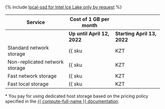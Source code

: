 {% include [local-ssd for Intel Ice Lake only by request](../../_includes/ice-lake-local-ssd-note.md) %}

| Service | Cost of 1 GB per month | |
| ----------------------------------- | ------------------------------------------------------------------------ |---|
| | **Up until April 12, 2022** | **Starting April 13, 2022** |
| Standard network storage | {{ sku|KZT|mdb.cluster.network-hdd.kafka|month|string }} | ₸16.00 |
| Non-replicated network storage | {{ sku|KZT|mdb.cluster.network-ssd-nonreplicated.kafka|month|string }} | ₸44.00 |
| Fast network storage | {{ sku|KZT|mdb.cluster.network-nvme.kafka|month|string }} | ₸65.05 |
| Fast local storage | {{ sku|KZT|mdb.cluster.local-nvme.kafka|month|string }} * | ₸65.05 * |

\* You pay for using dedicated host storage based on the pricing policy specified in the [{{ compute-full-name }} documentation](../../compute/pricing.md#prices).


